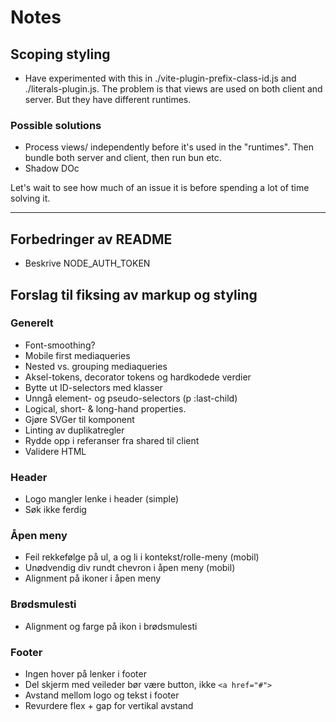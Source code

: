 # Notes

## Scoping styling

- Have experimented with this in ./vite-plugin-prefix-class-id.js and ./literals-plugin.js. The problem is that views are used on both client and server. But they have different runtimes.

### Possible solutions

- Process views/ independently before it's used in the "runtimes". Then bundle both server and client, then run bun etc.
- Shadow DOc

Let's wait to see how much of an issue it is before spending a lot of time solving it.

---

## Forbedringer av README

- Beskrive NODE_AUTH_TOKEN

## Forslag til fiksing av markup og styling

### Generelt

- Font-smoothing?
- Mobile first mediaqueries
- Nested vs. grouping mediaqueries
- Aksel-tokens, decorator tokens og hardkodede verdier
- Bytte ut ID-selectors med klasser
- Unngå element- og pseudo-selectors (p :last-child)
- Logical, short- & long-hand properties.
- Gjøre SVGer til komponent
- Linting av duplikatregler
- Rydde opp i referanser fra shared til client
- Validere HTML

### Header

- Logo mangler lenke i header (simple)
- Søk ikke ferdig

### Åpen meny

- Feil rekkefølge på ul, a og li i kontekst/rolle-meny (mobil)
- Unødvendig div rundt chevron i åpen meny (mobil)
- Alignment på ikoner i åpen meny

### Brødsmulesti

- Alignment og farge på ikon i brødsmulesti

### Footer

- Ingen hover på lenker i footer
- Del skjerm med veileder bør være button, ikke `<a href="#">`
- Avstand mellom logo og tekst i footer
- Revurdere flex + gap for vertikal avstand
